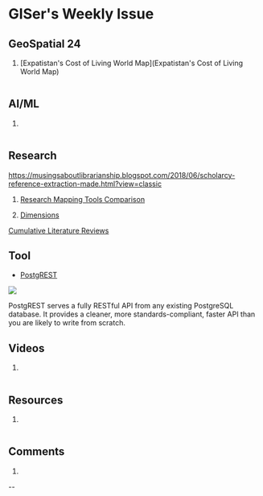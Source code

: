 # GISer's Weekly Issue

## GeoSpatial 24

1. [Expatistan's Cost of Living World Map](Expatistan's Cost of Living World Map)

![]()

## AI/ML

1. []()

![]()

## Research

https://musingsaboutlibrarianship.blogspot.com/2018/06/scholarcy-reference-extraction-made.html?view=classic

1. [Research Mapping Tools Comparison](https://musingsaboutlibrarianship.blogspot.com/?view=classic)

2. [Dimensions](https://www.dimensions.ai/)

[Cumulative Literature Reviews](https://osf.io/9aqrp/)

## Tool

- [PostgREST](https://github.com/PostgREST/postgrest)

![](https://github.com/PostgREST/postgrest/blob/master/static/bigger-logo.png)

PostgREST serves a fully RESTful API from any existing PostgreSQL database. It provides a cleaner, more standards-compliant, faster API than you are likely to write from scratch.

## Videos

1. []()

![]()

## Resources

1. []()

![]()

## Comments

1. 

   --[]()